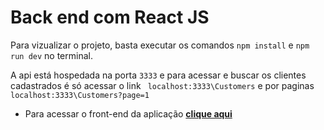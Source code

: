 # Back end com React JS

Para vizualizar o projeto, basta executar os comandos ``` npm install ``` e ``` npm run dev ``` no terminal.

A api está hospedada na porta ```3333``` e para acessar e buscar os clientes cadastrados é só acessar o link ``` localhost:3333\Customers```  e por paginas  ```localhost:3333\Customers?page=1``` 

* Para acessar o front-end da aplicação **[clique aqui](https://github.com/gustavolotto29/smarts-challenge-ReactJS-front-end)**
